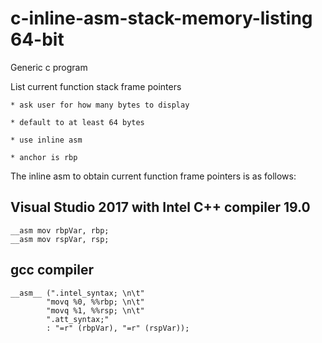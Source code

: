# c-inline-asm-stack-memory-listing 64-bit

Generic c program

List current function stack frame pointers

	* ask user for how many bytes to display

    * default to at least 64 bytes
	
    * use inline asm
    
    * anchor is rbp

The inline asm to obtain current function frame pointers is as follows:

Visual Studio 2017 with Intel C++ compiler 19.0
-----------------------------------------------
    __asm mov rbpVar, rbp;
  	__asm mov rspVar, rsp;

gcc compiler
-----------------------------------------------
    __asm__ (".intel_syntax; \n\t"
            "movq %0, %%rbp; \n\t"
            "movq %1, %%rsp; \n\t"
            ".att_syntax;"
            : "=r" (rbpVar), "=r" (rspVar));
